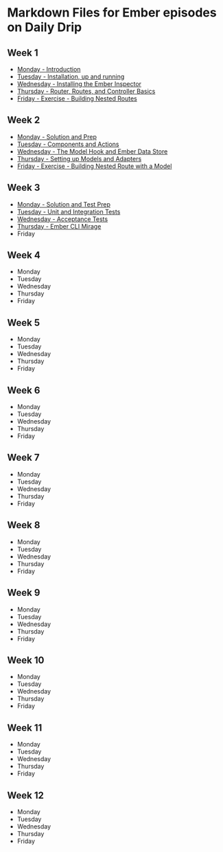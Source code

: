# Markdown Files for Ember episodes on Daily Drip

## Week 1
  * [Monday - Introduction](https://github.com/baroquon/daily_drip_ember/blob/master/Week1/001.1.md)
  * [Tuesday - Installation, up and running](https://github.com/baroquon/daily_drip_ember/blob/master/Week1/001.2.md)
  * [Wednesday - Installing the Ember Inspector](https://github.com/baroquon/daily_drip_ember/blob/master/Week1/001.3.md)
  * [Thursday - Router, Routes, and Controller Basics](https://github.com/baroquon/daily_drip_ember/blob/master/Week1/001.4.md)
  * [Friday - Exercise - Building Nested Routes](https://github.com/baroquon/daily_drip_ember/blob/master/Week1/001.5.md)

## Week 2
  * [Monday - Solution and Prep](https://github.com/baroquon/daily_drip_ember/blob/master/Week2/002.1.md)
  * [Tuesday - Components and Actions](https://github.com/baroquon/daily_drip_ember/blob/master/Week2/002.2.md)
  * [Wednesday - The Model Hook and Ember Data Store](https://github.com/baroquon/daily_drip_ember/blob/master/Week2/002.3.md)
  * [Thursday - Setting up Models and Adapters](https://github.com/baroquon/daily_drip_ember/blob/master/Week2/002.4.md)
  * [Friday - Exercise - Building Nested Route with a Model](https://github.com/baroquon/daily_drip_ember/blob/master/Week2/002.5.md)

## Week 3
  * [Monday - Solution and Test Prep](https://github.com/baroquon/daily_drip_ember/blob/master/Week3/003.1.md)
  * [Tuesday - Unit and Integration Tests](https://github.com/baroquon/daily_drip_ember/blob/master/Week3/003.2.md)
  * [Wednesday - Acceptance Tests](https://github.com/baroquon/daily_drip_ember/blob/master/Week3/003.3.md)
  * [Thursday - Ember CLI Mirage](https://github.com/baroquon/daily_drip_ember/blob/master/Week3/003.4.md)
  * Friday

## Week 4
  * Monday
  * Tuesday
  * Wednesday
  * Thursday
  * Friday


## Week 5
  * Monday
  * Tuesday
  * Wednesday
  * Thursday
  * Friday


## Week 6
  * Monday
  * Tuesday
  * Wednesday
  * Thursday
  * Friday


## Week 7
  * Monday
  * Tuesday
  * Wednesday
  * Thursday
  * Friday


## Week 8
  * Monday
  * Tuesday
  * Wednesday
  * Thursday
  * Friday


## Week 9
  * Monday
  * Tuesday
  * Wednesday
  * Thursday
  * Friday


## Week 10
  * Monday
  * Tuesday
  * Wednesday
  * Thursday
  * Friday


## Week 11
  * Monday
  * Tuesday
  * Wednesday
  * Thursday
  * Friday


## Week 12
  * Monday
  * Tuesday
  * Wednesday
  * Thursday
  * Friday
